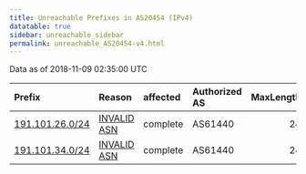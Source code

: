 ```yaml
---
title: Unreachable Prefixes in AS20454 (IPv4)
datatable: true
sidebar: unreachable_sidebar
permalink: unreachable_AS20454-v4.html
---
```


Data as of 2018-11-09 02:35:00 UTC


<div class="datatable-begin"></div>

| Prefix                                                   | Reason                                                                                                 | affected   | Authorized AS   |   MaxLength | Anchor                                         |   unreachable /24s |
|:---------------------------------------------------------|:-------------------------------------------------------------------------------------------------------|:-----------|:----------------|------------:|:-----------------------------------------------|-------------------:|
| [191.101.26.0/24](https://stat.ripe.net/191.101.26.0/24) | [INVALID ASN](https://rpki-validator.ripe.net/announcement-preview?asn=AS20454&prefix=191.101.26.0/24) | complete   | AS61440         |          24 | [LACNIC](unreachable_LACNIC_RPKI_Root-v4.html) |                  1 |
| [191.101.34.0/24](https://stat.ripe.net/191.101.34.0/24) | [INVALID ASN](https://rpki-validator.ripe.net/announcement-preview?asn=AS20454&prefix=191.101.34.0/24) | complete   | AS61440         |          24 | [LACNIC](unreachable_LACNIC_RPKI_Root-v4.html) |                  1 |

<div class="datatable-end"></div>